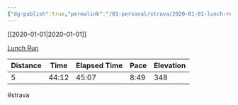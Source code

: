 ```yaml
---
{"dg-publish":true,"permalink":"/01-personal/strava/2020-01-01-lunch-run/"}
---
```



[[2020-01-01\|2020-01-01]]

[Lunch Run](https://www.strava.com/activities/2974342725)

| Distance | Time  | Elapsed Time | Pace | Elevation |
| -------- | ----- | ------------ | ---- | --------- |
| 5        | 44:12 | 45:07        | 8:49 | 348       |




#strava
